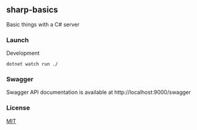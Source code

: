 ## sharp-basics

Basic things with a C# server

### Launch

Development

```shell script
dotnet watch run ./
```

### Swagger

Swagger API documentation is available at http://localhost:9000/swagger

### License

[MIT](./LICENSE.md)
